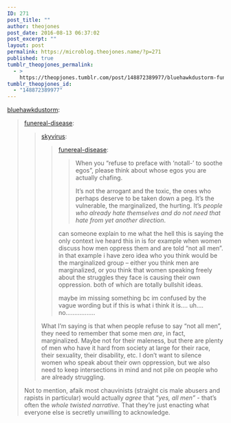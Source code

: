 ```yaml
---
ID: 271
post_title: ""
author: theojones
post_date: 2016-08-13 06:37:02
post_excerpt: ""
layout: post
permalink: https://microblog.theojones.name/?p=271
published: true
tumblr_theopjones_permalink:
  - >
    https://theopjones.tumblr.com/post/148872389977/bluehawkdustorm-funereal-disease-skyvirus
tumblr_theopjones_id:
  - "148872389977"
---
```

<p><a class="tumblr_blog" href="http://bluehawkdustorm.tumblr.com/post/148842346406">bluehawkdustorm</a>:</p>
<blockquote>
<p><a class="tumblr_blog" href="http://funereal-disease.tumblr.com/post/148840688055">funereal-disease</a>:</p>
<blockquote>
<p><a class="tumblr_blog" href="http://skyvirus.tumblr.com/post/148840578752">skyvirus</a>:</p>
<blockquote>
<p><a class="tumblr_blog" href="http://funereal-disease.tumblr.com/post/147977065075">funereal-disease</a>:</p>
<blockquote>
<p>When you “refuse to preface with ‘notall-’ to soothe egos”, please think about whose egos you are actually chafing. </p>
<p>It’s not the arrogant and the toxic, the ones who perhaps deserve to be taken down a peg. It’s the vulnerable, the marginalized, the hurting. It’s <i>people who already hate themselves and do not need that hate from yet another direction</i>. </p>
</blockquote>
<p>can someone explain to me what the hell this is saying the only context ive heard this in is for example when women discuss how men oppress them and are told “not all men”. in that example i have zero idea who you think would be the marginalized group – either you think men are marginalized, or you think that women speaking freely about the struggles they face is causing their own oppression. both of which are totally bullshit ideas.</p>
<p>maybe im missing something bc im confused by the vague wording but if this is what i think it is…. uh…. no……………..</p>
</blockquote>
<p>What I’m saying is that when people refuse to say “not all men”, they need to remember that some men <i>are</i>, in fact, marginalized. Maybe not for their maleness, but there are plenty of men who have it hard from society at large for their race, their sexuality, their disability, etc. I don’t want to silence women who speak about their own oppression, but we also need to keep intersections in mind and not pile on people who are already struggling. <br /></p>
</blockquote>
<p>Not to mention, afaik most chauvinists (straight cis male abusers and rapists in particular) would actually <i>agree</i> that “<i>yes, all men” -</i> that’s often the <i>whole twisted narrative.</i><i> </i>That they’re just enacting what everyone else is secretly unwilling to acknowledge.<br /></p>
</blockquote>